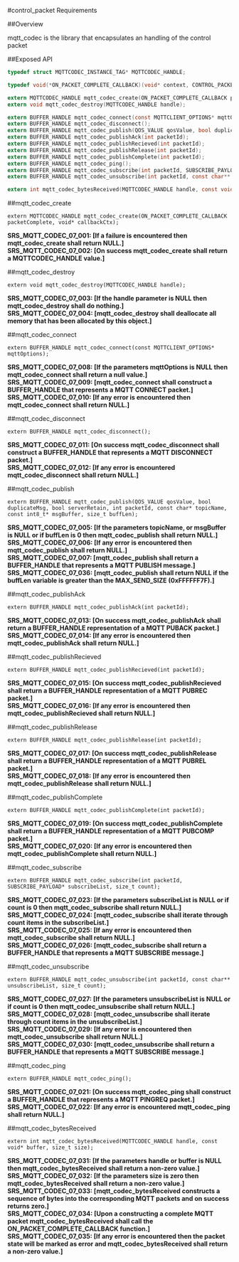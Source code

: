#control_packet Requirements

##Overview

mqtt_codec is the library that encapsulates an handling of the control packet  

##Exposed API

```C
typedef struct MQTTCODEC_INSTANCE_TAG* MQTTCODEC_HANDLE;

typedef void(*ON_PACKET_COMPLETE_CALLBACK)(void* context, CONTROL_PACKET_TYPE packet, int flags, BUFFER_HANDLE headerData);

extern MQTTCODEC_HANDLE mqtt_codec_create(ON_PACKET_COMPLETE_CALLBACK packetComplete, void* callbackCtx);
extern void mqtt_codec_destroy(MQTTCODEC_HANDLE handle);

extern BUFFER_HANDLE mqtt_codec_connect(const MQTTCLIENT_OPTIONS* mqttOptions);
extern BUFFER_HANDLE mqtt_codec_disconnect();
extern BUFFER_HANDLE mqtt_codec_publish(QOS_VALUE qosValue, bool duplicateMsg, bool serverRetain, int packetId, const char* topicName, const int8_t* msgBuffer, size_t buffLen);
extern BUFFER_HANDLE mqtt_codec_publishAck(int packetId);
extern BUFFER_HANDLE mqtt_codec_publishRecieved(int packetId);
extern BUFFER_HANDLE mqtt_codec_publishRelease(int packetId);
extern BUFFER_HANDLE mqtt_codec_publishComplete(int packetId);
extern BUFFER_HANDLE mqtt_codec_ping();
extern BUFFER_HANDLE mqtt_codec_subscribe(int packetId, SUBSCRIBE_PAYLOAD* payloadList, size_t payloadCount);
extern BUFFER_HANDLE mqtt_codec_unsubscribe(int packetId, const char** payloadList, size_t payloadCount);

extern int mqtt_codec_bytesReceived(MQTTCODEC_HANDLE handle, const void* buffer, size_t size);
```

##mqtt_codec_create
```
extern MQTTCODEC_HANDLE mqtt_codec_create(ON_PACKET_COMPLETE_CALLBACK packetComplete, void* callbackCtx);
```
**SRS_MQTT_CODEC_07_001: [**If a failure is encountered then mqtt_codec_create shall return NULL.**]**  
**SRS_MQTT_CODEC_07_002: [**On success mqtt_codec_create shall return a MQTTCODEC_HANDLE value.**]** 

##mqtt_codec_destroy
```
extern void mqtt_codec_destroy(MQTTCODEC_HANDLE handle);
```
**SRS_MQTT_CODEC_07_003: [**If the handle parameter is NULL then mqtt_codec_destroy shall do nothing.**]**  
**SRS_MQTT_CODEC_07_004: [**mqtt_codec_destroy shall deallocate all memory that has been allocated by this object.**]**  

##mqtt_codec_connect
```
extern BUFFER_HANDLE mqtt_codec_connect(const MQTTCLIENT_OPTIONS* mqttOptions);
```
**SRS_MQTT_CODEC_07_008: [**If the parameters mqttOptions is NULL then mqtt_codec_connect shall return a null value.**]**  
**SRS_MQTT_CODEC_07_009: [**mqtt_codec_connect shall construct a BUFFER_HANDLE that represents a MQTT CONNECT packet.**]**  
**SRS_MQTT_CODEC_07_010: [**If any error is encountered then mqtt_codec_connect shall return NULL.**]**  

##mqtt_codec_disconnect
```
extern BUFFER_HANDLE mqtt_codec_disconnect();
```
**SRS_MQTT_CODEC_07_011: [**On success mqtt_codec_disconnect shall construct a BUFFER_HANDLE that represents a MQTT DISCONNECT packet.**]**    
**SRS_MQTT_CODEC_07_012: [**If any error is encountered mqtt_codec_disconnect shall return NULL.**]**  

##mqtt_codec_publish
```
extern BUFFER_HANDLE mqtt_codec_publish(QOS_VALUE qosValue, bool duplicateMsg, bool serverRetain, int packetId, const char* topicName, const int8_t* msgBuffer, size_t buffLen);
```
**SRS_MQTT_CODEC_07_005: [**If the parameters topicName, or msgBuffer is NULL or if buffLen is 0 then mqtt_codec_publish shall return NULL.**]**  
**SRS_MQTT_CODEC_07_006: [**If any error is encountered then mqtt_codec_publish shall return NULL.**]**    
**SRS_MQTT_CODEC_07_007: [**mqtt_codec_publish shall return a BUFFER_HANDLE that represents a MQTT PUBLISH message.**]**  
**SRS_MQTT_CODEC_07_036: [**mqtt_codec_publish shall return NULL if the buffLen variable is greater than the MAX_SEND_SIZE (0xFFFFFF7F).**]**

##mqtt_codec_publishAck
```
extern BUFFER_HANDLE mqtt_codec_publishAck(int packetId);
```
**SRS_MQTT_CODEC_07_013: [**On success mqtt_codec_publishAck shall return a BUFFER_HANDLE representation of a MQTT PUBACK packet.**]**    
**SRS_MQTT_CODEC_07_014: [**If any error is encountered then mqtt_codec_publishAck shall return NULL.**]**  

##mqtt_codec_publishRecieved
```
extern BUFFER_HANDLE mqtt_codec_publishRecieved(int packetId);
```
**SRS_MQTT_CODEC_07_015: [**On success mqtt_codec_publishRecieved shall return a BUFFER_HANDLE representation of a MQTT PUBREC packet.**]**  
**SRS_MQTT_CODEC_07_016: [**If any error is encountered then mqtt_codec_publishRecieved shall return NULL.**]**  

##mqtt_codec_publishRelease
```
extern BUFFER_HANDLE mqtt_codec_publishRelease(int packetId);
```
**SRS_MQTT_CODEC_07_017: [**On success mqtt_codec_publishRelease shall return a BUFFER_HANDLE representation of a MQTT PUBREL packet.**]**  
**SRS_MQTT_CODEC_07_018: [**If any error is encountered then mqtt_codec_publishRelease shall return NULL.**]**  

##mqtt_codec_publishComplete
```
extern BUFFER_HANDLE mqtt_codec_publishComplete(int packetId);
```
**SRS_MQTT_CODEC_07_019: [**On success mqtt_codec_publishComplete shall return a BUFFER_HANDLE representation of a MQTT PUBCOMP packet.**]**  
**SRS_MQTT_CODEC_07_020: [**If any error is encountered then mqtt_codec_publishComplete shall return NULL.**]**  

##mqtt_codec_subscribe
```
extern BUFFER_HANDLE mqtt_codec_subscribe(int packetId, SUBSCRIBE_PAYLOAD* subscribeList, size_t count);
```
**SRS_MQTT_CODEC_07_023: [**If the parameters subscribeList is NULL or if count is 0 then mqtt_codec_subscribe shall return NULL.**]**  
**SRS_MQTT_CODEC_07_024: [**mqtt_codec_subscribe shall iterate through count items in the subscribeList.**]**   
**SRS_MQTT_CODEC_07_025: [**If any error is encountered then mqtt_codec_subscribe shall return NULL.**]**   
**SRS_MQTT_CODEC_07_026: [**mqtt_codec_subscribe shall return a BUFFER_HANDLE that represents a MQTT SUBSCRIBE message.**]**  

##mqtt_codec_unsubscribe
```
extern BUFFER_HANDLE mqtt_codec_unsubscribe(int packetId, const char** unsubscribeList, size_t count);
```
**SRS_MQTT_CODEC_07_027: [**If the parameters unsubscribeList is NULL or if count is 0 then mqtt_codec_unsubscribe shall return NULL.**]**  
**SRS_MQTT_CODEC_07_028: [**mqtt_codec_unsubscribe shall iterate through count items in the unsubscribeList.**]**  
**SRS_MQTT_CODEC_07_029: [**If any error is encountered then mqtt_codec_unsubscribe shall return NULL.**]**  
**SRS_MQTT_CODEC_07_030: [**mqtt_codec_unsubscribe shall return a BUFFER_HANDLE that represents a MQTT SUBSCRIBE message.**]**  

##mqtt_codec_ping
```
extern BUFFER_HANDLE mqtt_codec_ping();
```
**SRS_MQTT_CODEC_07_021: [**On success mqtt_codec_ping shall construct a BUFFER_HANDLE that represents a MQTT PINGREQ packet.**]**    
**SRS_MQTT_CODEC_07_022: [**If any error is encountered mqtt_codec_ping shall return NULL.**]**  

##mqtt_codec_bytesReceived
```
extern int mqtt_codec_bytesReceived(MQTTCODEC_HANDLE handle, const void* buffer, size_t size);
```
**SRS_MQTT_CODEC_07_031: [**If the parameters handle or buffer is NULL then mqtt_codec_bytesReceived shall return a non-zero value.**]**  
**SRS_MQTT_CODEC_07_032: [**If the parameters size is zero then mqtt_codec_bytesReceived shall return a non-zero value.**]**  
**SRS_MQTT_CODEC_07_033: [**mqtt_codec_bytesReceived constructs a sequence of bytes into the corresponding MQTT packets and on success returns zero.**]**  
**SRS_MQTT_CODEC_07_034: [**Upon a constructing a complete MQTT packet mqtt_codec_bytesReceived shall call the ON_PACKET_COMPLETE_CALLBACK function.**]**  
**SRS_MQTT_CODEC_07_035: [**If any error is encountered then the packet state will be marked as error and mqtt_codec_bytesReceived shall return a non-zero value.**]**  
